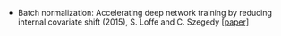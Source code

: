 
- Batch normalization: Accelerating deep network training by reducing internal covariate shift (2015), S. Loffe and C. Szegedy [[paper]](https://arxiv.org/abs/1502.03167)
